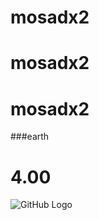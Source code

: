 ﻿# mosadx2
# mosadx2
# mosadx2
###earth
# 4.00
![GitHub Logo](https://www.macthai.com/wp-content/uploads/2019/06/wallpaper-macos-catalina.jpg)
